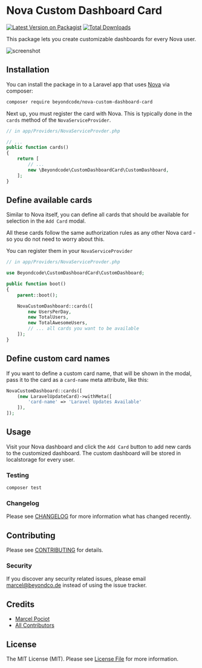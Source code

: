 # Nova Custom Dashboard Card

[![Latest Version on Packagist](https://img.shields.io/packagist/v/beyondcode/nova-custom-dashboard-card.svg?style=flat-square)](https://packagist.org/packages/beyondcode/nova-custom-dashboard-card)
[![Total Downloads](https://img.shields.io/packagist/dt/beyondcode/nova-custom-dashboard-card.svg?style=flat-square)](https://packagist.org/packages/beyondcode/nova-custom-dashboard-card)

This package lets you create customizable dashboards for every Nova user.

![screenshot](https://beyondco.de/github/nova-custom-dashboard-card/demo.gif)

## Installation

You can install the package in to a Laravel app that uses [Nova](https://nova.laravel.com) via composer:

```bash
composer require beyondcode/nova-custom-dashboard-card
```

Next up, you must register the card with Nova. This is typically done in the `cards` method of the `NovaServiceProvider`.

```php
// in app/Providers/NovaServiceProvder.php

// ...
public function cards()
{
    return [
        // ...
        new \Beyondcode\CustomDashboardCard\CustomDashboard,
    ];
}
```

## Define available cards

Similar to Nova itself, you can define all cards that should be available for selection in the `Add Card` modal.

All these cards follow the same authorization rules as any other Nova card - so you do not need to worry about this.

You can register them in your `NovaServiceProvider`

```php
// in app/Providers/NovaServiceProvder.php

use Beyondcode\CustomDashboardCard\CustomDashboard;

public function boot()
{
    parent::boot();

    NovaCustomDashboard::cards([
        new UsersPerDay,
        new TotalUsers,
        new TotalAwesomeUsers,
        // ... all cards you want to be available 
    ]);
}

```

## Define custom card names

If you want to define a custom card name, that will be shown in the modal, pass it to the card as a `card-name` meta attribute, like this:

```php
NovaCustomDashboard::cards([
    (new LaravelUpdateCard)->withMeta([
        'card-name' => 'Laravel Updates Available'
    ]),
]);
```

## Usage

Visit your Nova dashboard and click the `Add Card` button to add new cards to the customized dashboard. The custom dashboard will be stored in localstorage for every user. 

### Testing

``` bash
composer test
```

### Changelog

Please see [CHANGELOG](CHANGELOG.md) for more information what has changed recently.

## Contributing

Please see [CONTRIBUTING](CONTRIBUTING.md) for details.

### Security

If you discover any security related issues, please email marcel@beyondco.de instead of using the issue tracker.

## Credits

- [Marcel Pociot](https://github.com/mpociot)
- [All Contributors](../../contributors)

## License

The MIT License (MIT). Please see [License File](LICENSE.md) for more information.
